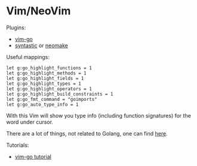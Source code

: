 # Vim/NeoVim

Plugins:

- [vim-go](https://github.com/fatih/vim-go)
- [syntastic](https://github.com/vim-syntastic/syntastic) or [neomake](https://github.com/neomake/neomake)

Useful mappings:

```vimrc
let g:go_highlight_functions = 1
let g:go_highlight_methods = 1
let g:go_highlight_fields = 1
let g:go_highlight_types = 1
let g:go_highlight_operators = 1
let g:go_highlight_build_constraints = 1
let g:go_fmt_command = "goimports"
let g:go_auto_type_info = 1
```

With this Vim will show you type info (including function signatures) for the word under cursor.

There are a lot of things, not related to Golang, one can find [here](https://github.com/melekes/dotfiles/blob/master/config/nvim/init.vim).

Tutorials:

- [vim-go tutorial](https://github.com/fatih/vim-go-tutorial)
